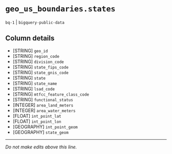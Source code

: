 # `geo_us_boundaries.states`
`bq-1` | `bigquery-public-data`

## Column details
* [STRING]    `geo_id`
* [STRING]    `region_code`
* [STRING]    `division_code`
* [STRING]    `state_fips_code`
* [STRING]    `state_gnis_code`
* [STRING]    `state`
* [STRING]    `state_name`
* [STRING]    `lsad_code`
* [STRING]    `mtfcc_feature_class_code`
* [STRING]    `functional_status`
* [INTEGER]   `area_land_meters`
* [INTEGER]   `area_water_meters`
* [FLOAT]     `int_point_lat`
* [FLOAT]     `int_point_lon`
* [GEOGRAPHY] `int_point_geom`
* [GEOGRAPHY] `state_geom`

-------------------------------------------------------------------------------
*Do not make edits above this line.*
